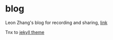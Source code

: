 # blog
Leon Zhang's blog for recording and sharing, [link](https://njleonzhang.github.io/)

Tnx to [jekyll theme](https://github.com/kaeyleo/jekyll-theme-H2O.git)
